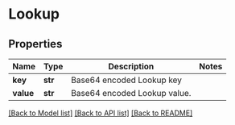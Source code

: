 # Lookup

## Properties
Name | Type | Description | Notes
------------ | ------------- | ------------- | -------------
**key** | **str** | Base64 encoded Lookup key | 
**value** | **str** | Base64 encoded Lookup value. | 

[[Back to Model list]](../README.md#documentation-for-models) [[Back to API list]](../README.md#documentation-for-api-endpoints) [[Back to README]](../README.md)


